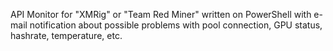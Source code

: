 API Monitor for "XMRig" or "Team Red Miner" written on PowerShell with e-mail notification about possible problems with pool connection, GPU status, hashrate, temperature, etc.
